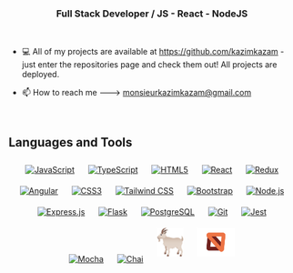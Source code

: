 ### <div align="center">Full Stack Developer / JS - React - NodeJS</div>  
  
<br/> 
  
- 💻 All of my projects are available at https://github.com/kazimkazam - just enter the repositories page and check them out! All projects are deployed. 
  

- 📫 How to reach me ---> [monsieurkazimkazam@gmail.com](mailto:monsieurkazimkazam@gmail.com)  
  

<br/>  


## Languages and Tools
<div align="center">  
<a href="https://www.javascript.com/" target="_blank"><img style="margin: 10px" src="https://seeklogo.com/images/J/javascript-js-logo-2949701702-seeklogo.com.png" alt="JavaScript" height="50" /></a>  
<a href="https://www.typescriptlang.org/" target="_blank"><img style="margin: 10px" src="https://seeklogo.com/images/T/typescript-logo-B29A3F462D-seeklogo.com.png" alt="TypeScript" height="50" /></a>  
<a href="https://en.wikipedia.org/wiki/HTML5" target="_blank"><img style="margin: 10px" src="https://seeklogo.com/images/H/html5-with-wordmark-color-logo-4259B7F24F-seeklogo.com.png" alt="HTML5" height="50" /></a>  
<a href="https://reactjs.org/" target="_blank"><img style="margin: 10px" src="https://profilinator.rishav.dev/skills-assets/react-original-wordmark.svg" alt="React" height="50" /></a>  
<a href="https://redux.js.org/" target="_blank"><img style="margin: 10px" src="https://seeklogo.com/images/R/redux-logo-9CA6836C12-seeklogo.com.png" alt="Redux" height="50" /></a> 
<a href="https://angular.io" target="_blank"><img style="margin: 10px" src="https://seeklogo.com/images/A/angular-logo-B76B1CDE98-seeklogo.com.png" alt="Angular" height="50" /></a>
<a href="https://www.w3schools.com/css/" target="_blank"><img style="margin: 10px" src="https://seeklogo.com/images/C/css-3-logo-023C1A7171-seeklogo.com.png" alt="CSS3" height="50" /></a>  
<a href="https://www.tailwindcss.com/" target="_blank"><img style="margin: 10px" src="https://seeklogo.com/images/T/tailwind-css-logo-5AD4175897-seeklogo.com.png" alt="Tailwind CSS" height="50" /></a>  
<a href="https://getbootstrap.com/docs/3.4/javascript/" target="_blank"><img style="margin: 10px" src="https://seeklogo.com/images/B/bootstrap-5-logo-85A1F11F4F-seeklogo.com.png" alt="Bootstrap" height="50" /></a>
<a href="https://nodejs.org/" target="_blank"><img style="margin: 10px" src="https://seeklogo.com/images/N/nodejs-logo-D26404F360-seeklogo.com.png" alt="Node.js" height="50" /></a>  
<a href="https://expressjs.com/" target="_blank"><img style="margin: 10px" src="https://datadog-prod.imgix.net/img/integrations/expressjs.png?w=180" alt="Express.js" height="50" /></a>
<a href="https://flask.palletsprojects.com/" target="_blank"><img style="margin: 10px" src="https://static.javatpoint.com/tutorial/flask/images/flask-home.png" alt="Flask" height="50" /></a>  
<a href="https://www.postgresql.org/" target="_blank"><img style="margin: 10px" src="https://digitrans.taashee.com/wp-content/uploads/2020/01/postgresql.jpg" alt="PostgreSQL" height="50" /></a>  
<a href="https://github.com/" target="_blank"><img style="margin: 10px" src="https://seeklogo.com/images/G/git-logo-CD8D6F1C09-seeklogo.com.png" alt="Git" height="50" /></a>  
<a href="https://www.jestjs.io/" target="_blank"><img style="margin: 10px" src="https://profilinator.rishav.dev/skills-assets/jest.svg" alt="Jest" height="50" /></a>  
<a href="https://mochajs.org/" target="_blank"><img style="margin: 10px" src="https://profilinator.rishav.dev/skills-assets/mocha.png" alt="Mocha" height="50" /></a>  
<a href="https://www.chaijs.com/" target="_blank"><img style="margin: 10px" src="https://profilinator.rishav.dev/skills-assets/chai.png" alt="Chai" height="50" /></a>
<a href="https://testing-library.com/docs/react-testing-library/intro/" target="_blank"><img style="margin: 10px" src="https://raw.githubusercontent.com/kazimkazam/kazimkazam/3ab3a4d325d6fb7f4d69e8b3de386e4858aaa0ed/icons/react-testing-library.svg" alt="React Testing Library" height="50" /></a>
<a href="https://mswjs.io" target="_blank"><img style="margin: 10px" src="https://raw.githubusercontent.com/kazimkazam/kazimkazam/8be3a8b6f8c5153c2bfa91ad4b5c9f7cb367787b/icons/MSW-Mock-Service-Worker.svg" alt="Mock Service Worker" height="50" /></a>
</div>  
